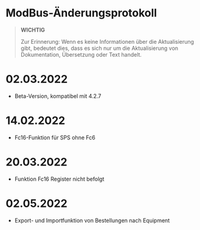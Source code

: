 # ModBus-Änderungsprotokoll

>**WICHTIG**
>
>Zur Erinnerung: Wenn es keine Informationen über die Aktualisierung gibt, bedeutet dies, dass es sich nur um die Aktualisierung von Dokumentation, Übersetzung oder Text handelt.

# 02.03.2022

- Beta-Version, kompatibel mit 4.2.7

# 14.02.2022

- Fc16-Funktion für SPS ohne Fc6

# 20.03.2022

- Funktion Fc16 Register nicht befolgt


# 02.05.2022

- Export- und Importfunktion von Bestellungen nach Equipment
